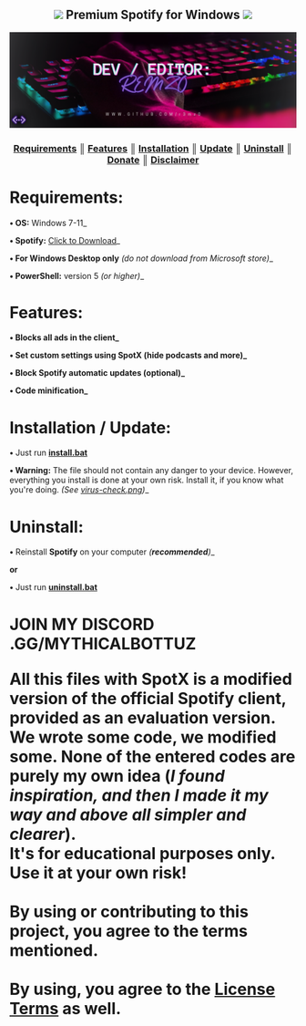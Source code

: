  <h2> <div align="center"><b><a href="#"><img width="20px"src="https://logospng.org/download/spotify/logo-spotify-icon-4096.png"></a> Premium Spotify for Windows <a href="#"><img width="20px"src="https://th.bing.com/th/id/R.046fa91f8d199d90b754d3eafd17b24f?rik=p%2b22qfykols3sg&pid=ImgRaw&r=0"></a></b></div> </h2>
 <a href="https://github.com/r3mz0/" target="_blank"><img src="https://raw.githubusercontent.com/r3mz0/banner/main/Banner.png" /></a>

<h3 align="center"><strong><a href="#requirements">Requirements</a> ║ <a href="#features">Features</a> ║ <a href="#installation--update">Installation</a> ║ <a href="#installation--update">Update</a> ║ <a href="#uninstall">Uninstall</a> ║ <a href="#you-can-support-me-by-donation">Donate</a> ║ <a href="#disclaimer">Disclaimer</a></strong></h3>

<h1>Requirements:</h1>

<strong>• OS:</strong> Windows 7-11_</strong>

<strong>• Spotify:</strong> [Click to Download](https://upgrade.scdn.co/upgrade/client/win32-x86/spotify_installer-1.2.16.947.gcfbaa410-105.exe)_

<strong>• For Windows Desktop only</strong> <i>(do not download from Microsoft store)</i>_

<strong>• PowerShell:</strong> version 5 <i>(or higher)</i>_

<h1>Features:</h1>

<strong>• Blocks all ads in the client_</strong>

<strong>• Set custom settings using SpotX (hide podcasts and more)_</strong>

<strong>• Block Spotify automatic updates (optional)_</strong>

<strong>• Code minification_</strong>

<h1>Installation / Update:</h1>
<strong>•</strong> Just run <strong><a href="/install.bat">install.bat</a></strong>

<strong>• Warning:</strong> The file should not contain any danger to your device. However, everything you install is done at your own risk. Install it, if you know what you're doing. <i>(See <a target="_blank" href="/virus-check.png">virus-check.png</a>)</i>_


<h1>Uninstall:</h1>

<strong>•</strong> Reinstall <strong>Spotify</strong> on your computer <i>(<strong>recommended</strong>)</i>_

<strong>or</strong>

<strong>•</strong> Just run <strong><a href="/uninstall.bat">uninstall.bat</a></strong>

<h1>JOIN MY DISCORD .GG/MYTHICALBOTTUZ
 
All this files with SpotX is a modified version of the official Spotify client, provided as an evaluation version. 
We wrote some code, we modified some. 
None of the entered codes are purely my own idea (<i>I found inspiration, and then I made it my way and above all simpler and clearer</i>). <br>
It's for educational purposes only. Use it at your own risk!<br><br>
By using or contributing to this project, you agree to the terms mentioned.<br><br>
<strong>By using, you agree to the <a href="/LICENSE">License Terms</a> as well.</strong>
